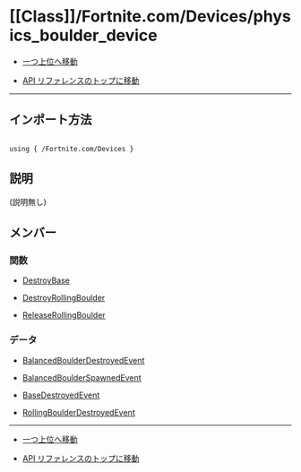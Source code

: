 # [[Class]]/Fortnite.com/Devices/physics_boulder_device

- [一つ上位へ移動](../main.md)

- [API リファレンスのトップに移動](/main.md)

---

## インポート方法

```verse

using { /Fortnite.com/Devices }

```

## 説明

(説明無し)

## メンバー

### 関数

- [DestroyBase](./F_DestroyBase/main.md)

- [DestroyRollingBoulder](./F_DestroyRollingBoulder/main.md)

- [ReleaseRollingBoulder](./F_ReleaseRollingBoulder/main.md)

### データ

- [BalancedBoulderDestroyedEvent](./D_BalancedBoulderDestroyedEvent/main.md)

- [BalancedBoulderSpawnedEvent](./D_BalancedBoulderSpawnedEvent/main.md)

- [BaseDestroyedEvent](./D_BaseDestroyedEvent/main.md)

- [RollingBoulderDestroyedEvent](./D_RollingBoulderDestroyedEvent/main.md)

---

- [一つ上位へ移動](../main.md)

- [API リファレンスのトップに移動](/main.md)
